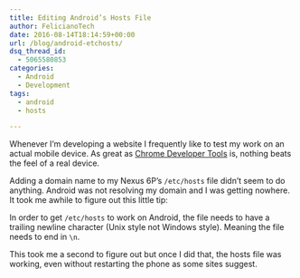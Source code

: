 ```yaml
---
title: Editing Android’s Hosts File
author: FelicianoTech
date: 2016-08-14T18:14:59+00:00
url: /blog/android-etchosts/
dsq_thread_id:
  - 5065580853
categories:
  - Android
  - Development
tags:
  - android
  - hosts

---
```

Whenever I&#8217;m developing a website I frequently like to test my work on an actual mobile device. As great as [Chrome Developer Tools][1] is, nothing beats the feel of a real device.

Adding a domain name to my Nexus 6P&#8217;s `/etc/hosts` file didn&#8217;t seem to do anything. Android was not resolving my domain and I was getting nowhere. It took me awhile to figure out this little tip:

In order to get `/etc/hosts` to work on Android, the file needs to have a trailing newline character (Unix style not Windows style). Meaning the file needs to end in `\n`.

This took me a second to figure out but once I did that, the hosts file was working, even without restarting the phone as some sites suggest.

 [1]: https://developer.chrome.com/devtools